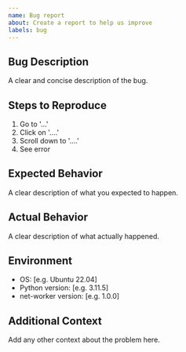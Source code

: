 ```yaml
---
name: Bug report
about: Create a report to help us improve
labels: bug
---
```


## Bug Description
A clear and concise description of the bug.

## Steps to Reproduce
1. Go to '...'
2. Click on '....'
3. Scroll down to '....'
4. See error

## Expected Behavior
A clear description of what you expected to happen.

## Actual Behavior
A clear description of what actually happened.

## Environment
- OS: [e.g. Ubuntu 22.04]
- Python version: [e.g. 3.11.5]
- net-worker version: [e.g. 1.0.0]

## Additional Context
Add any other context about the problem here.
